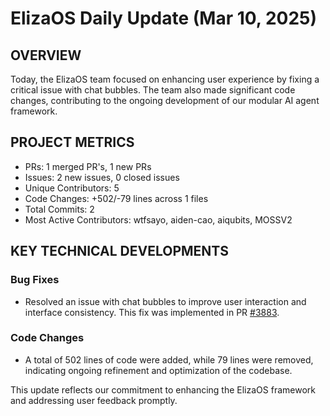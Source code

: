 # ElizaOS Daily Update (Mar 10, 2025)

## OVERVIEW 
Today, the ElizaOS team focused on enhancing user experience by fixing a critical issue with chat bubbles. The team also made significant code changes, contributing to the ongoing development of our modular AI agent framework.

## PROJECT METRICS
- PRs: 1 merged PR's, 1 new PRs
- Issues: 2 new issues, 0 closed issues
- Unique Contributors: 5
- Code Changes: +502/-79 lines across 1 files
- Total Commits: 2
- Most Active Contributors: wtfsayo, aiden-cao, aiqubits, MOSSV2

## KEY TECHNICAL DEVELOPMENTS

### Bug Fixes
- Resolved an issue with chat bubbles to improve user interaction and interface consistency. This fix was implemented in PR [#3883](https://github.com/elizaos/eliza/pull/3883).

### Code Changes
- A total of 502 lines of code were added, while 79 lines were removed, indicating ongoing refinement and optimization of the codebase. 

This update reflects our commitment to enhancing the ElizaOS framework and addressing user feedback promptly.